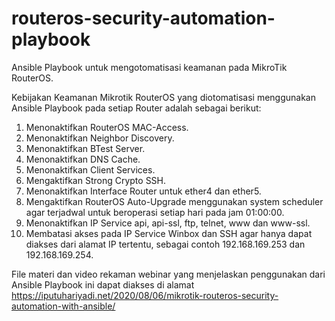 # routeros-security-automation-playbook
Ansible Playbook untuk mengotomatisasi keamanan pada MikroTik RouterOS.

Kebijakan Keamanan Mikrotik RouterOS yang diotomatisasi menggunakan Ansible Playbook
pada setiap Router adalah sebagai berikut:
1. Menonaktifkan RouterOS MAC-Access.
2. Menonaktifkan Neighbor Discovery.
3. Menonaktifkan BTest Server.
4. Menonaktifkan DNS Cache.
5. Menonaktifkan Client Services.
6. Mengaktifkan Strong Crypto SSH.
7. Menonaktifkan Interface Router untuk ether4 dan ether5.
8. Mengaktifkan RouterOS Auto-Upgrade menggunakan system scheduler agar terjadwal untuk beroperasi setiap hari pada jam 01:00:00.
9. Menonaktifkan IP Service api, api-ssl, ftp, telnet, www dan www-ssl.
10. Membatasi akses pada IP Service Winbox dan SSH agar hanya dapat diakses dari alamat IP tertentu, sebagai contoh 192.168.169.253 dan 192.168.169.254.

File materi dan video rekaman webinar yang menjelaskan penggunakan dari Ansible Playbook ini dapat diakses di alamat https://iputuhariyadi.net/2020/08/06/mikrotik-routeros-security-automation-with-ansible/
